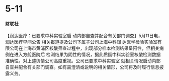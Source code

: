 # 5-11

#### &#x20;财联社

【润达医疗：已要求中科实验室启 动内部自查并配合有关部门调查】5月11日电，润达医疗早间公告 相关报道提及公司下属子公司上海中科润 达医学检验实验室有限公司在上海市黄浦区核酸筛查过程中，出现部分样本检测结果呈阳性，但相关病例在进入方舱医院后 检测结果为阴性的情况，据此质疑中科实验室核酸检测数据准确性。对上述舆情公司高度重视。公司已要求中科实验室 就相关情况启动内部自查并配合有关部门调查。如有需澄清或说明的相关情形，公司将及时履行信息披露义务。
